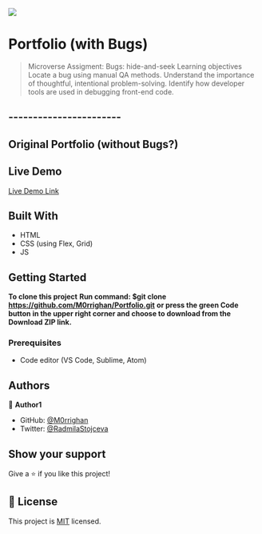 ![](https://img.shields.io/badge/Microverse-blueviolet)

# Portfolio (with Bugs)

> Microverse Assigment: Bugs: hide-and-seek
Learning objectives
Locate a bug using manual QA methods.
Understand the importance of thoughtful, intentional problem-solving.
Identify how developer tools are used in debugging front-end code.

## -----------------------
## Original Portfolio (without Bugs?)
## Live Demo

[Live Demo Link](https://m0rrighan.github.io/Portfolio/)

## Built With

- HTML
- CSS (using Flex, Grid)
- JS

## Getting Started

**To clone this project**
**Run command: $git clone https://github.com/M0rrighan/Portfolio.git**
**or press the green Code button in the upper right corner and choose to download from the Download ZIP link.**

### Prerequisites

- Code editor (VS Code, Sublime, Atom)

## Authors

👤 **Author1**

- GitHub: [@M0rrighan](https://github.com/M0rrighan)
- Twitter: [@RadmilaStojceva](https://twitter.com/RadmilaStojceva)

## Show your support

Give a ⭐️ if you like this project!

## 📝 License

This project is [MIT](./MIT.md) licensed.
